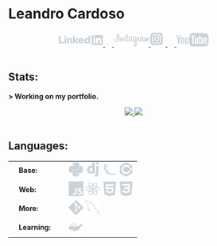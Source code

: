 # Leandro Cardoso
<div align="center">
  <a href="https://www.linkedin.com/in/leandro-cardoso-992529266">
    <img src="./svg/social/linkedin.svg" width="90"/>
  </a>
  &emsp;<a href="https://www.instagram.com/leandrocardosodev">
    <img src="./svg/social/instagram.svg" width="70"/>
    <img src="./svg/social/instagram_logo.svg" width="30"/>
  </a>
  &emsp;<a href="https://www.youtube.com/channel/UCtbBdlytJ5b8KUogQo7rfXw">
    <img src="./svg/social/youtube.svg" width="65"/>
  </a>
</div>
&nbsp;

## Stats:
**> Working on my portfolio.**
<div align="center">
  <a href = "https://github.com/Leandro-Cardoso">
    <img height="180em" src="https://github-readme-stats.vercel.app/api?username=Leandro-Cardoso&show_icons=true&theme=dark&include_all_commits=true&count_private=true&icon_color=FFF&bg_color=161b22&border_color=161b22&title_color=c9d1d9"/>
    <img height="180em" src="https://github-readme-stats.vercel.app/api/top-langs/?username=Leandro-Cardoso&layout=compact&langs_count=7&theme=dark&bg_color=161b22&border_color=161b22&title_color=c9d1d9"/>
  </a>
</div>
&nbsp;

## Languages:
<table align="center">
  <tr>
    <td width="100px">
      &emsp;<b>Base:</b>
    </td>
    <td>
      <img src="./svg/python.svg" width="30"/>
      <img src="./svg/django.svg" width="30"/>
      <img src="./svg/flask.svg" width="30"/>
      <img src="./svg/csharp.svg" width="30"/>
    </td>
  </tr>
  <tr>
    <td>
      &emsp;<b>Web:</b>
    </td>
    <td>
      <img src="./svg/javascript.svg" width="30"/>
      <img src="./svg/react.svg" width="30"/>
      <img src="./svg/html.svg" width="30"/>
      <img src="./svg/css.svg" width="30"/>
    </td>
  </tr>
  <tr>
    <td>
      &emsp;<b>More:</b>
    </td>
    <td>
      <img src="./svg/git.svg" width="30"/>
      <img src="./svg/sql.svg" width="30"/>
    </td>
  </tr>
  <tr>
    <td>
      &emsp;<b>Learning:</b>
    </td>
    <td>
      <img src="./svg/docker.svg" width="30"/>
    </td>
  </tr>
</table>
